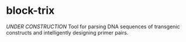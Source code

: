 # block-trix
*UNDER CONSTRUCTION* Tool for parsing DNA sequences of transgenic constructs and intelligently designing primer pairs.  
